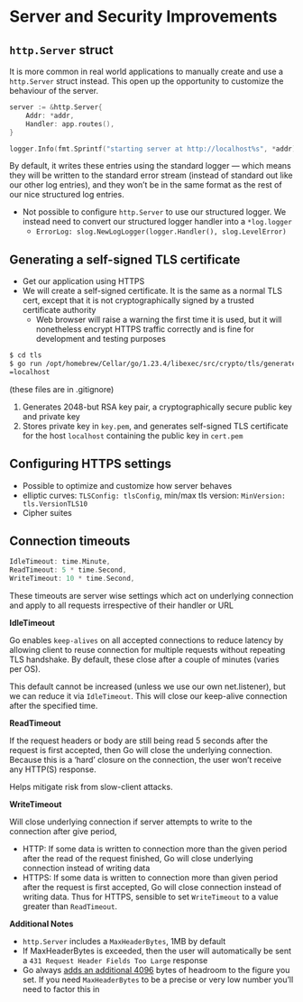# Server and Security Improvements

## `http.Server` struct

It is more common in real world applications to manually create and use a `http.Server` struct instead. This open up the opportunity to customize the behaviour of the server.

```go
server := &http.Server{
    Addr: *addr,
    Handler: app.routes(),
}

logger.Info(fmt.Sprintf("starting server at http://localhost%s", *addr), slog.String("addr", *addr))
```

By default, it writes these entries using the standard logger — which means they will be written to the standard error stream (instead of standard out like our other log entries), and they won’t be in the same format as the rest of our nice structured log entries.

- Not possible to configure `http.Server` to use our structured logger. We instead need to convert our structured logger handler into a `*log.logger`
  - `ErrorLog: slog.NewLogLogger(logger.Handler(), slog.LevelError)`

## Generating a self-signed TLS certificate

- Get our application using HTTPS
- We will create a self-signed certificate. It is the same as a normal TLS cert, except that it is not cryptographically signed by a trusted certificate authority
  - Web browser will raise a warning the first time it is used, but it will nonetheless encrypt HTTPS traffic correctly and is fine for development and testing purposes

```sh
$ cd tls
$ go run /opt/homebrew/Cellar/go/1.23.4/libexec/src/crypto/tls/generate_cert.go --rsa-bits=2048 --host
=localhost
```

(these files are in .gitignore)

1. Generates 2048-but RSA key pair, a cryptographically secure public key and private key
2. Stores private key in `key.pem`, and generates self-signed TLS certificate for the host `localhost` containing the public key in `cert.pem`

## Configuring HTTPS settings

- Possible to optimize and customize how server behaves
- elliptic curves: `TLSConfig: tlsConfig`, min/max tls version: `MinVersion: tls.VersionTLS10`
- Cipher suites

## Connection timeouts

```go
IdleTimeout: time.Minute,
ReadTimeout: 5 * time.Second,
WriteTimeout: 10 * time.Second,
```

These timeouts are server wise settings which act on underlying connection and apply to all requests irrespective of their handler or URL

**IdleTimeout**

Go enables `keep-alives` on all accepted connections to reduce latency by allowing client to reuse connection for multiple requests without repeating TLS handshake. By default, these close after a couple of minutes (varies per OS).

This default cannot be increased (unless we use our own net.listener), but we can reduce it via `IdleTimeout`. This will close our keep-alive connection after the specified time.

**ReadTimeout**

If the request headers or body are still being read 5 seconds after the request is first accepted, then Go will close the underlying connection. Because this is a ‘hard’ closure on the connection, the user won’t receive any HTTP(S) response.

Helps mitigate risk from slow-client attacks.

**WriteTimeout**

Will close underlying connection if server attempts to write to the connection after give period,

- HTTP: If some data is written to connection more than the given period after the read of the request finished, Go will close underlying connection instead of writing data
- HTTPS: If some data is written to connection more than given period after the request is first accepted, Go will close connection instead of writing data. Thus for HTTPS, sensible to set `WriteTimeout` to a value greater than `ReadTimeout`.

**Additional Notes**

- `http.Server` includes a `MaxHeaderBytes`, 1MB by default
- If MaxHeaderBytes is exceeded, then the user will automatically be sent a `431 Request Header Fields Too Large` response
- Go always [adds an additional 4096](https://github.com/golang/go/blob/4b36e129f865f802eb87f7aa2b25e3297c5d8cfd/src/net/http/server.go#L871) bytes of headroom to the figure you set. If you need `MaxHeaderBytes` to be a precise or very low number you’ll need to factor this in
